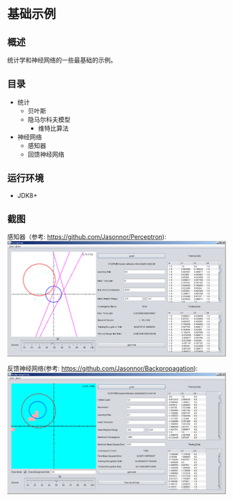 # 基础示例

## 概述

统计学和神经网络的一些最基础的示例。

## 目录

- 统计
    * 贝叶斯
    * 隐马尔科夫模型
        * 维特比算法
- 神经网络
    * 感知器
    * 回馈神经网络
    
## 运行环境

- JDK8+

## 截图

感知器（参考: https://github.com/Jasonnor/Perceptron): 
![](screenshot/Perceptron.PNG)

反馈神经网络(参考: https://github.com/Jasonnor/Backpropagation):
![](screenshot/Backpropagation.PNG)
